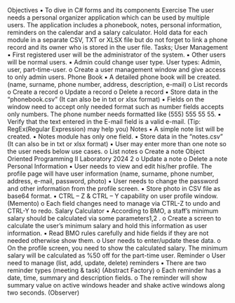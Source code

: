 Objectives
▪ To dive in C# forms and its components
Exercise
The user needs a personal organizer application which can be used by multiple users. 
The application includes a phonebook, notes, personal information, reminders on the 
calendar and a salary calculator. Hold data for each module in a separate CSV, TXT or 
XLSX file but do not forget to link a phone record and its owner who is stored in the user 
file. 
Tasks;
User Management
▪ First registered user will be the administrator of the system.
▪ Other users will be normal users.
▪ Admin could change user type. User types: Admin, user, part-time-user.
o Create a user management window and give access to only admin users.
Phone Book
▪ A detailed phone book will be created. (name, surname, phone number, address, 
description, e-mail) 
o List records
o Create a record
o Update a record
o Delete a record
▪ Store data in the “phonebook.csv” (It can also be in txt or xlsx format)
▪ Fields on the window need to accept only needed format such as number fields 
accepts only numbers. The phone number needs formatted like (555) 555 55 55.
▪ Verify that the text entered in the E-mail field is a valid e-mail. (Tip: 
RegEx(Regular Expression) may help you)
Notes
▪ A simple note list will be created.
▪ Notes module has only one field.
▪ Store data in the “notes.csv” (It can also be in txt or xlsx format)
▪ User may enter more than one note so the user needs below use cases.
o List notes
o Create a note
Object Oriented Programming II Laboratory 2024
2
o Update a note
o Delete a note
Personal Information
▪ User needs to view and edit his/her profile. The profile page will have user 
information (name, surname, phone number, address, e-mail, password, photo)
▪ User needs to change the password and other information from the profile 
screen.
▪ Store photo in CSV file as base64 format.
▪ CTRL – Z & CTRL – Y capability on user profile window. (Memento)
o Each field changes need to manage via CTRL-Z to undo and CTRL-Y to redo.
Salary Calculator
▪ According to BMO, a staff’s minimum salary should be calculated via some 
parameters1,2
.
o Create a screen to calculate the user’s minimum salary and hold this information 
as user information.
▪ Read BMO rules carefully and hide fields if they are not needed otherwise 
show them.
o User needs to enter/update these data.
o On the profile screen, you need to show the calculated salary. The minimum 
salary will be calculated as %50 off for the part-time user.
Reminder
o User need to manage (list, add, update, delete) reminders
▪ There are two reminder types (meeting & task) (Abstract Factory)
o Each reminder has a date, time, summary and description fields.
o The reminder will show summary value on active windows header and 
shake active windows along two seconds. (Observer)
